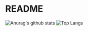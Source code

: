 # README

![Anurag's github stats](https://github-readme-stats.vercel.app/api?username=AsherLin&theme=vue-dark)
![Top Langs](https://github-readme-stats.vercel.app/api/top-langs/?username=AsherLin&theme=vue-dark)